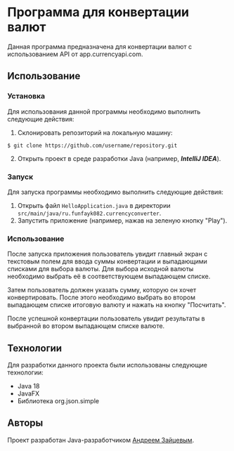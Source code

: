 # Программа для конвертации валют

Данная программа предназначена для конвертации валют с использованием API от app.currencyapi.com.

## Использование

### Установка

Для использования данной программы необходимо выполнить следующие действия:

1. Склонировать репозиторий на локальную машину:

```
$ git clone https://github.com/username/repository.git
```

2. Открыть проект в среде разработки Java (например, _**IntelliJ IDEA**_).

### Запуск

Для запуска программы необходимо выполнить следующие действия:

1. Открыть файл `HelloApplication.java` в директории `src/main/java/ru.funfayk082.currencyconverter`.
2. Запустить приложение (например, нажав на зеленую кнопку "Play").

### Использование

После запуска приложения пользователь увидит главный экран с текстовым полем для ввода суммы конвертации и выпадающими списками для выбора валюты. Для выбора исходной валюты необходимо выбрать её в соответствующем выпадающем списке.

Затем пользователь должен указать сумму, которую он хочет конвертировать. После этого необходимо выбрать во втором выпадающем списке итоговую валюту и нажать на кнопку "Посчитать".

После успешной конвертации пользователь увидит результаты в выбранной во втором выпадающем списке валюте.

## Технологии

Для разработки данного проекта были использованы следующие технологии:

- Java 18
- JavaFX
- Библиотека org.json.simple

## Авторы

Проект разработан Java-разработчиком [Андреем Зайцевым](https://github.com/Funfayk082/).
